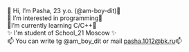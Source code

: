 👋 Hi, I’m Pasha, 23 y.o. (@am-boy-dit)👋  
👀 I’m interested in programming👀   
🌱I’m currently learning C/C++🌱  
✨ I'm student of School_21 Moscow ✨  
📫 You can write tg @am_boy_dit or mail pasha.1012@bk.ru📫
